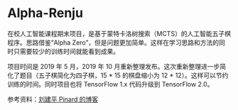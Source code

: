 # Alpha-Renju
在校人工智能课程期末项目，是基于蒙特卡洛树搜索（MCTS）的人工智能五子棋程序。思路借鉴“Alpha Zero”，但是问题更加简单。这样在学习思路和方法的同时只需要较少的训练时间就能看到成果。

项目时间是 2019 年 5 月，2019 年 10 月重新整理发布。这次重新整理进一步简化了题目（五子棋简化为四子棋，15 * 15 的棋盘缩小为 12 * 12）。这样可以节约训练的时间。同时项目也将 TensorFlow 1.x 代码升级到 TensorFlow 2.0。

参考资料：[刘建平 Pinard 的博客](https://www.cnblogs.com/pinard/p/10609228.html)
